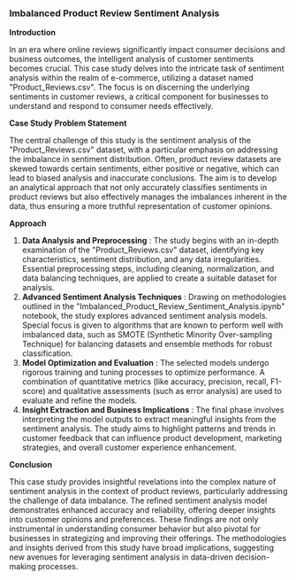###  Imbalanced Product Review Sentiment Analysis 

**Introduction**

In an era where online reviews significantly impact consumer decisions and business outcomes, the intelligent analysis of customer sentiments becomes crucial. This case study delves into the intricate task of sentiment analysis within the realm of e-commerce, utilizing a dataset named "Product\_Reviews.csv". The focus is on discerning the underlying sentiments in customer reviews, a critical component for businesses to understand and respond to consumer needs effectively.

**Case Study Problem Statement**

The central challenge of this study is the sentiment analysis of the "Product\_Reviews.csv" dataset, with a particular emphasis on addressing the imbalance in sentiment distribution. Often, product review datasets are skewed towards certain sentiments, either positive or negative, which can lead to biased analysis and inaccurate conclusions. The aim is to develop an analytical approach that not only accurately classifies sentiments in product reviews but also effectively manages the imbalances inherent in the data, thus ensuring a more truthful representation of customer opinions.

**Approach**

1. **Data Analysis and Preprocessing** : The study begins with an in-depth examination of the "Product\_Reviews.csv" dataset, identifying key characteristics, sentiment distribution, and any data irregularities. Essential preprocessing steps, including cleaning, normalization, and data balancing techniques, are applied to create a suitable dataset for analysis.
2. **Advanced Sentiment Analysis Techniques** : Drawing on methodologies outlined in the "Imbalanced\_Product\_Review\_Sentiment\_Analysis.ipynb" notebook, the study explores advanced sentiment analysis models. Special focus is given to algorithms that are known to perform well with imbalanced data, such as SMOTE (Synthetic Minority Over-sampling Technique) for balancing datasets and ensemble methods for robust classification.
3. **Model Optimization and Evaluation** : The selected models undergo rigorous training and tuning processes to optimize performance. A combination of quantitative metrics (like accuracy, precision, recall, F1-score) and qualitative assessments (such as error analysis) are used to evaluate and refine the models.
4. **Insight Extraction and Business Implications** : The final phase involves interpreting the model outputs to extract meaningful insights from the sentiment analysis. The study aims to highlight patterns and trends in customer feedback that can influence product development, marketing strategies, and overall customer experience enhancement.

**Conclusion**

This case study provides insightful revelations into the complex nature of sentiment analysis in the context of product reviews, particularly addressing the challenge of data imbalance. The refined sentiment analysis model demonstrates enhanced accuracy and reliability, offering deeper insights into customer opinions and preferences. These findings are not only instrumental in understanding consumer behavior but also pivotal for businesses in strategizing and improving their offerings. The methodologies and insights derived from this study have broad implications, suggesting new avenues for leveraging sentiment analysis in data-driven decision-making processes.
